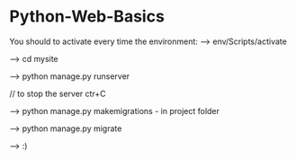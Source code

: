 # Python-Web-Basics


You should to activate every time the environment:
--> env/Scripts/activate

--> cd mysite

--> python manage.py runserver

// to stop the server ctr+C

--> python manage.py makemigrations - in project folder

--> python manage.py migrate

--> :)
